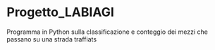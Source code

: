 # Progetto_LABIAGI
Programma in Python sulla classificazione e conteggio dei mezzi che passano su una strada traffiats
